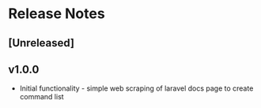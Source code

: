 # Release Notes

## [Unreleased]

## v1.0.0
 - Initial functionality - simple web scraping of laravel docs page to create command list
